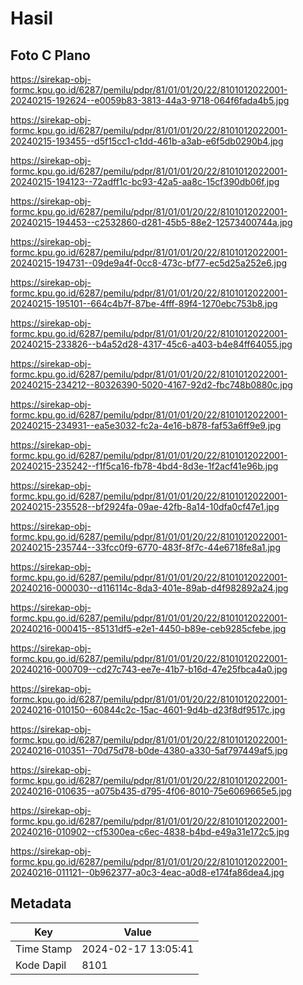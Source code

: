 # Hasil

## Foto C Plano

https://sirekap-obj-formc.kpu.go.id/6287/pemilu/pdpr/81/01/01/20/22/8101012022001-20240215-192624--e0059b83-3813-44a3-9718-064f6fada4b5.jpg

https://sirekap-obj-formc.kpu.go.id/6287/pemilu/pdpr/81/01/01/20/22/8101012022001-20240215-193455--d5f15cc1-c1dd-461b-a3ab-e6f5db0290b4.jpg

https://sirekap-obj-formc.kpu.go.id/6287/pemilu/pdpr/81/01/01/20/22/8101012022001-20240215-194123--72adff1c-bc93-42a5-aa8c-15cf390db06f.jpg

https://sirekap-obj-formc.kpu.go.id/6287/pemilu/pdpr/81/01/01/20/22/8101012022001-20240215-194453--c2532860-d281-45b5-88e2-12573400744a.jpg

https://sirekap-obj-formc.kpu.go.id/6287/pemilu/pdpr/81/01/01/20/22/8101012022001-20240215-194731--09de9a4f-0cc8-473c-bf77-ec5d25a252e6.jpg

https://sirekap-obj-formc.kpu.go.id/6287/pemilu/pdpr/81/01/01/20/22/8101012022001-20240215-195101--664c4b7f-87be-4fff-89f4-1270ebc753b8.jpg

https://sirekap-obj-formc.kpu.go.id/6287/pemilu/pdpr/81/01/01/20/22/8101012022001-20240215-233826--b4a52d28-4317-45c6-a403-b4e84ff64055.jpg

https://sirekap-obj-formc.kpu.go.id/6287/pemilu/pdpr/81/01/01/20/22/8101012022001-20240215-234212--80326390-5020-4167-92d2-fbc748b0880c.jpg

https://sirekap-obj-formc.kpu.go.id/6287/pemilu/pdpr/81/01/01/20/22/8101012022001-20240215-234931--ea5e3032-fc2a-4e16-b878-faf53a6ff9e9.jpg

https://sirekap-obj-formc.kpu.go.id/6287/pemilu/pdpr/81/01/01/20/22/8101012022001-20240215-235242--f1f5ca16-fb78-4bd4-8d3e-1f2acf41e96b.jpg

https://sirekap-obj-formc.kpu.go.id/6287/pemilu/pdpr/81/01/01/20/22/8101012022001-20240215-235528--bf2924fa-09ae-42fb-8a14-10dfa0cf47e1.jpg

https://sirekap-obj-formc.kpu.go.id/6287/pemilu/pdpr/81/01/01/20/22/8101012022001-20240215-235744--33fcc0f9-6770-483f-8f7c-44e6718fe8a1.jpg

https://sirekap-obj-formc.kpu.go.id/6287/pemilu/pdpr/81/01/01/20/22/8101012022001-20240216-000030--d116114c-8da3-401e-89ab-d4f982892a24.jpg

https://sirekap-obj-formc.kpu.go.id/6287/pemilu/pdpr/81/01/01/20/22/8101012022001-20240216-000415--85131df5-e2e1-4450-b89e-ceb9285cfebe.jpg

https://sirekap-obj-formc.kpu.go.id/6287/pemilu/pdpr/81/01/01/20/22/8101012022001-20240216-000709--cd27c743-ee7e-41b7-b16d-47e25fbca4a0.jpg

https://sirekap-obj-formc.kpu.go.id/6287/pemilu/pdpr/81/01/01/20/22/8101012022001-20240216-010150--60844c2c-15ac-4601-9d4b-d23f8df9517c.jpg

https://sirekap-obj-formc.kpu.go.id/6287/pemilu/pdpr/81/01/01/20/22/8101012022001-20240216-010351--70d75d78-b0de-4380-a330-5af797449af5.jpg

https://sirekap-obj-formc.kpu.go.id/6287/pemilu/pdpr/81/01/01/20/22/8101012022001-20240216-010635--a075b435-d795-4f06-8010-75e6069665e5.jpg

https://sirekap-obj-formc.kpu.go.id/6287/pemilu/pdpr/81/01/01/20/22/8101012022001-20240216-010902--cf5300ea-c6ec-4838-b4bd-e49a31e172c5.jpg

https://sirekap-obj-formc.kpu.go.id/6287/pemilu/pdpr/81/01/01/20/22/8101012022001-20240216-011121--0b962377-a0c3-4eac-a0d8-e174fa86dea4.jpg


## Metadata

| Key        | Value               |
| ---------- | ------------------- |
| Time Stamp | 2024-02-17 13:05:41 |
| Kode Dapil | 8101                |



